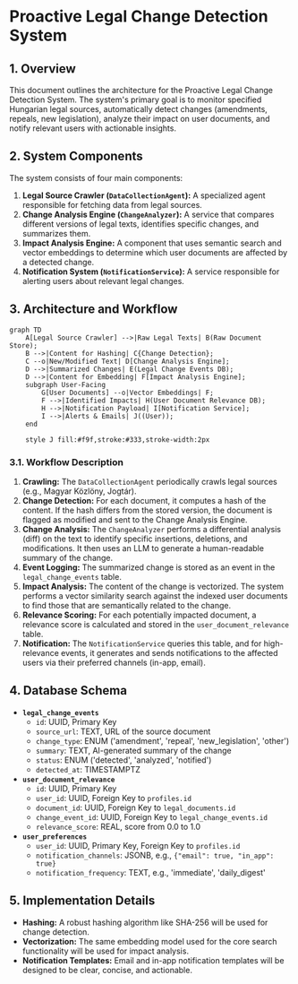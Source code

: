 # Proactive Legal Change Detection System

## 1. Overview

This document outlines the architecture for the Proactive Legal Change Detection System. The system's primary goal is to monitor specified Hungarian legal sources, automatically detect changes (amendments, repeals, new legislation), analyze their impact on user documents, and notify relevant users with actionable insights.

## 2. System Components

The system consists of four main components:
1.  **Legal Source Crawler (`DataCollectionAgent`):** A specialized agent responsible for fetching data from legal sources.
2.  **Change Analysis Engine (`ChangeAnalyzer`):** A service that compares different versions of legal texts, identifies specific changes, and summarizes them.
3.  **Impact Analysis Engine:** A component that uses semantic search and vector embeddings to determine which user documents are affected by a detected change.
4.  **Notification System (`NotificationService`):** A service responsible for alerting users about relevant legal changes.

## 3. Architecture and Workflow

```mermaid
graph TD
    A[Legal Source Crawler] -->|Raw Legal Texts| B(Raw Document Store);
    B -->|Content for Hashing| C{Change Detection};
    C --o|New/Modified Text| D[Change Analysis Engine];
    D -->|Summarized Changes| E(Legal Change Events DB);
    D -->|Content for Embedding| F[Impact Analysis Engine];
    subgraph User-Facing
        G[User Documents] --o|Vector Embeddings| F;
        F -->|Identified Impacts| H(User Document Relevance DB);
        H -->|Notification Payload| I[Notification Service];
        I -->|Alerts & Emails| J((User));
    end

    style J fill:#f9f,stroke:#333,stroke-width:2px
```

### 3.1. Workflow Description

1.  **Crawling:** The `DataCollectionAgent` periodically crawls legal sources (e.g., Magyar Közlöny, Jogtár).
2.  **Change Detection:** For each document, it computes a hash of the content. If the hash differs from the stored version, the document is flagged as modified and sent to the Change Analysis Engine.
3.  **Change Analysis:** The `ChangeAnalyzer` performs a differential analysis (diff) on the text to identify specific insertions, deletions, and modifications. It then uses an LLM to generate a human-readable summary of the change.
4.  **Event Logging:** The summarized change is stored as an event in the `legal_change_events` table.
5.  **Impact Analysis:** The content of the change is vectorized. The system performs a vector similarity search against the indexed user documents to find those that are semantically related to the change.
6.  **Relevance Scoring:** For each potentially impacted document, a relevance score is calculated and stored in the `user_document_relevance` table.
7.  **Notification:** The `NotificationService` queries this table, and for high-relevance events, it generates and sends notifications to the affected users via their preferred channels (in-app, email).

## 4. Database Schema

*   **`legal_change_events`**
    *   `id`: UUID, Primary Key
    *   `source_url`: TEXT, URL of the source document
    *   `change_type`: ENUM ('amendment', 'repeal', 'new_legislation', 'other')
    *   `summary`: TEXT, AI-generated summary of the change
    *   `status`: ENUM ('detected', 'analyzed', 'notified')
    *   `detected_at`: TIMESTAMPTZ
*   **`user_document_relevance`**
    *   `id`: UUID, Primary Key
    *   `user_id`: UUID, Foreign Key to `profiles.id`
    *   `document_id`: UUID, Foreign Key to `legal_documents.id`
    *   `change_event_id`: UUID, Foreign Key to `legal_change_events.id`
    *   `relevance_score`: REAL, score from 0.0 to 1.0
*   **`user_preferences`**
    *   `user_id`: UUID, Primary Key, Foreign Key to `profiles.id`
    *   `notification_channels`: JSONB, e.g., `{"email": true, "in_app": true}`
    *   `notification_frequency`: TEXT, e.g., 'immediate', 'daily_digest'

## 5. Implementation Details

*   **Hashing:** A robust hashing algorithm like SHA-256 will be used for change detection.
*   **Vectorization:** The same embedding model used for the core search functionality will be used for impact analysis.
*   **Notification Templates:** Email and in-app notification templates will be designed to be clear, concise, and actionable. 